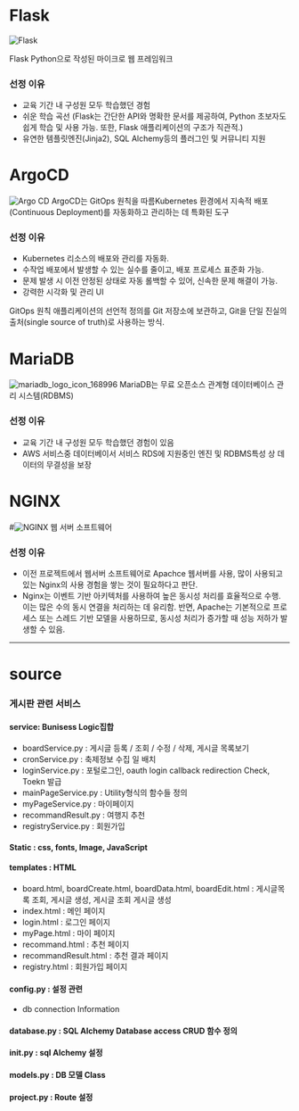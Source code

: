 # Flask
![Flask](https://github.com/jisuhaha/saas/assets/152825532/160aacc0-c4c3-48c9-983d-0d4d0c8175ad)

Flask 
Python으로 작성된 마이크로 웹 프레임워크

### 선정 이유
- 교육 기간 내 구성원 모두 학습했던 경험
- 쉬운 학습 곡선 (Flask는 간단한 API와 명확한 문서를 제공하여, Python 초보자도 쉽게 학습 및 사용 가능. 또한, Flask 애플리케이션의 구조가 직관적.)
- 유연한 템플릿엔진(Jinja2), SQL Alchemy등의 플러그인 및 커뮤니티 지원
  
# ArgoCD
![Argo CD](https://github.com/jisuhaha/saas/assets/152825532/260123dd-a770-4d94-8e69-af8afebf2157)
ArgoCD는 GitOps 원칙을 따름Kubernetes 환경에서 지속적 배포(Continuous Deployment)를 자동화하고 관리하는 데 특화된 도구

### 선정 이유
- Kubernetes 리소스의 배포와 관리를 자동화.
- 수작업 배포에서 발생할 수 있는 실수를 줄이고, 배포 프로세스 표준화 가능.
- 문제 발생 시 이전 안정된 상태로 자동 롤백할 수 있어, 신속한 문제 해결이 가능.
- 강력한 시각화 및 관리 UI

GitOps 원칙
애플리케이션의 선언적 정의를 Git 저장소에 보관하고, Git을 단일 진실의 출처(single source of truth)로 사용하는 방식.

# MariaDB
![mariadb_logo_icon_168996](https://github.com/jisuhaha/saas/assets/152825532/83df83f1-5ca1-4a4b-9195-aabbd7430e01)
MariaDB는 무료 오픈소스 관계형 데이터베이스 관리 시스템(RDBMS)

### 선정 이유
- 교육 기간 내 구성원 모두 학습했던 경험이 있음
- AWS 서비스중 데이터베이서 서비스 RDS에 지원중인 엔진 및 RDBMS특성 상 데이터의 무결성을 보장



# NGINX
#![NGINX](https://github.com/jisuhaha/saas/assets/152825532/427105e5-6eb0-401e-9841-1a68c95118ff)
웹 서버 소프트웨어
### 선정 이유
- 이전 프로젝트에서 웹서버 소프트웨어로 Apachce 웹서버를 사용, 많이 사용되고 있는 Nginx의 사용 경험을 쌓는 것이 필요하다고 판단.
- Nginx는 이벤트 기반 아키텍처를 사용하여 높은 동시성 처리를 효율적으로 수행. 이는 많은 수의 동시 연결을 처리하는 데 유리함.
  반면, Apache는 기본적으로 프로세스 또는 스레드 기반 모델을 사용하므로, 동시성 처리가 증가할 때 성능 저하가 발생할 수 있음.


--------------------------
# source 

### 게시판 관련 서비스
#### service: Bunisess Logic집합
 - boardService.py : 게시글 등록 / 조회 / 수정 / 삭제, 게시글 목록보기 
 - cronService.py : 축제정보 수집 일 배치
 - loginService.py : 포털로그인, oauth login callback redirection Check, Toekn 발급
 - mainPageService.py : Utility형식의 함수들 정의
 - myPageService.py : 마이페이지
 - recommandResult.py : 여행지 추천
 - registryService.py : 회원가입
#### Static : css, fonts, Image, JavaScript 
#### templates : HTML 
 - board.html, boardCreate.html, boardData.html, boardEdit.html  : 게시글목록 조회, 게시글 생성, 게시글 조회 게시글 생성
 - index.html : 메인 페이지
 - login.html : 로그인 페이지
 - myPage.html : 마이 페이지
 - recommand.html : 추천 페이지
 - recommandResult.html : 추천 결과 페이지
 - registry.html : 회원가입 페이지
#### config.py : 설정 관련
 - db connection Information
#### database.py : SQL Alchemy Database access CRUD 함수 정의
#### init.py : sql Alchemy 설정
#### models.py : DB 모델 Class
#### project.py : Route 설정

